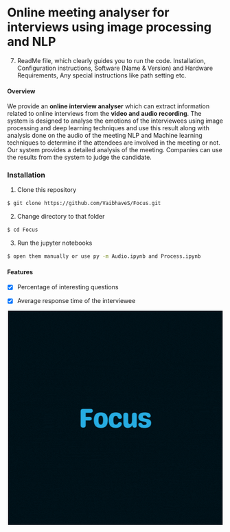 # Online meeting analyser for interviews using image processing and NLP

7. ReadMe file, which clearly guides you to run the code. Installation, Configuration instructions, Software (Name & Version) and Hardware Requirements, Any special instructions like path setting etc.

<a name="overview">

#### Overview

We provide an **online interview analyser** which can extract information related to online interviews from the **video and audio recording**. The system is designed to  analyse the emotions of the interviewees using image processing and deep learning techniques and use this result along with analysis done on the audio of the meeting NLP and Machine learning techniques to determine if the attendees are involved in the meeting or not. Our system provides a detailed analysis of the meeting. Companies can use the results from the system to judge the candidate.

 
<a name="installation" />

### Installation

1. Clone this repository

```sh
$ git clone https://github.com/VaibhaveS/Focus.git
```

2. Change directory to that folder

```sh
$ cd Focus
```
  
3. Run the jupyter notebooks 
  
```sh
$ open them manually or use py -m Audio.ipynb and Process.ipynb
```
<a name="features">

#### Features

- [x] Percentage of interesting questions
- [x] Average response time of the interviewee
  
  
<p align="center">
  <img src="https://github.com/VaibhaveS/Focus/blob/main/LOGO5.gif" style="margin:auto">
</p>
